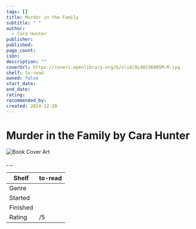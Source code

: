 ```yaml
---
tags: []
title: Murder in the Family
subtitle: " "
author:
  - Cara Hunter
publisher: 
published: 
page_count: 
isbn: 
description: ""
coverUrl: https://covers.openlibrary.org/b/olid/OL40236005M-M.jpg
shelf: to-read
owned: false
start_date: 
end_date: 
rating: 
recommended_by: 
created: 2024-12-20
---
```


# Murder in the Family by Cara Hunter

![Book Cover Art](https://covers.openlibrary.org/b/olid/OL40236005M-M.jpg)

_ _

| Shelf | to-read |
| --- | --- |
| Genre |  |
| Started |  |
| Finished |  |
| Rating | /5 |


